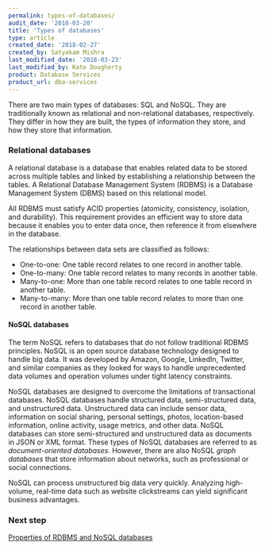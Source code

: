 ```yaml
---
permalink: types-of-databases/
audit_date: '2018-03-20'
title: 'Types of databases'
type: article
created_date: '2018-02-27'
created_by: Satyakam Mishra
last_modified_date: '2018-03-23'
last_modified_by: Kate Dougherty
product: Database Services
product_url: dba-services
---
```


There are two main types of databases: SQL and NoSQL. They are traditionally known as relational and non-relational databases, respectively. They differ in how they are built, the types of information they store, and how they store that information.

### Relational databases

A relational database is a database that enables related data to be stored across multiple tables and linked by establishing a relationship between the tables. A Relational Database Management System (RDBMS) is a Database Management System (DBMS) based on this relational model.

All RDBMS must satisfy ACID properties (atomicity, consistency, isolation, and durability). This requirement provides an efficient way to store data because it enables you to enter data once, then reference it from elsewhere in the database.

The relationships between data sets are classified as follows:

- One-to-one: One table record relates to one record in another table.
- One-to-many: One table record relates to many records in another table.
- Many-to-one: More than one table record relates to one table record in another table.
- Many-to-many: More than one table record relates to more than one record in another table.

#### NoSQL databases

The term NoSQL refers to databases that do not follow traditional RDBMS principles. NoSQL is an open source database technology designed to handle big data. It was developed by Amazon, Google, LinkedIn, Twitter, and similar companies as they looked for ways to handle unprecedented data volumes and operation volumes under tight latency constraints.

NoSQL databases are designed to overcome the limitations of transactional databases. NoSQL databases handle structured data, semi-structured data, and unstructured data. Unstructured data can include sensor data, information on social sharing, personal settings, photos, location-based information, online activity, usage metrics, and other data. NoSQL databases can store semi-structured and unstructured data as documents in JSON or XML format. These types of NoSQL databases are referred to as _document-oriented databases_. However, there are also NoSQL _graph databases_ that store information about networks, such as professional or social connections.   

NoSQL can process unstructured big data very quickly. Analyzing high-volume, real-time data such as website clickstreams can yield significant business advantages.

### Next step

[Properties of RDBMS and NoSQL databases](how-to/properties-of-rdbms-and-nosql-databases/)
